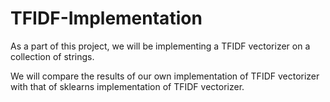 # TFIDF-Implementation

As a part of this project, we will be implementing a TFIDF vectorizer on a collection of strings.

We will compare the results of our own implementation of TFIDF vectorizer with that of sklearns implementation of TFIDF vectorizer.
